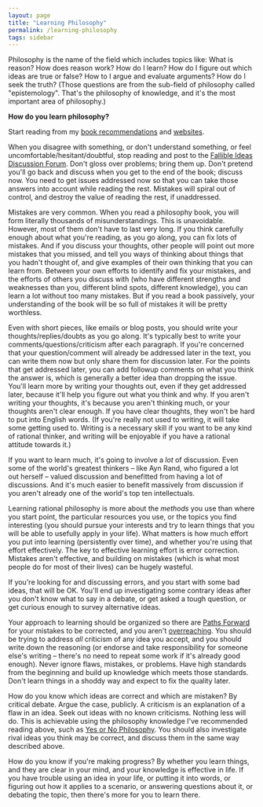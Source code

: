 ```yaml
---
layout: page
title: "Learning Philosophy"
permalink: /learning-philosophy
tags: sidebar
---
```


Philosophy is the name of the field which includes topics like: What is reason? How does reason work? How do I learn? How do I figure out which ideas are true or false? How to I argue and evaluate arguments? How do I seek the truth? (Those questions are from the sub-field of philosophy called "epistemology". That's the philosophy of knowledge, and it's the most important area of philosophy.)

**How do you learn philosophy?**

Start reading from my [book recommendations](http://fallibleideas.com/books) and [websites](https://elliottemple.com).

When you disagree with something, or don't understand something, or feel uncomfortable/hesitant/doubtful, stop reading and post to the [Fallible Ideas Discussion Forum](http://fallibleideas.com/discussion-info). Don't gloss over problems; bring them up. Don't pretend you'll go back and discuss when you get to the end of the book; discuss now. You need to get issues addressed now so that you can take those answers into account while reading the rest. Mistakes will spiral out of control, and destroy the value of reading the rest, if unaddressed.

Mistakes are very common. When you read a philosophy book, you will form literally thousands of misunderstandings. This is unavoidable. However, most of them don't have to last very long. If you think carefully enough about what you're reading, as you go along, you can fix lots of mistakes. And if you discuss your thoughts, other people will point out more mistakes that you missed, and tell you ways of thinking about things that you hadn't thought of, and give examples of their own thinking that you can learn from. Between your own efforts to identify and fix your mistakes, and the efforts of others you discuss with (who have different strengths and weaknesses than you, different blind spots, different knowledge), you can learn a lot without too many mistakes. But if you read a book passively, your understanding of the book will be so full of mistakes it will be pretty worthless.

Even with short pieces, like emails or blog posts, you should write your thoughts/replies/doubts as you go along. It's typically best to write your comments/questions/criticism after each paragraph. If you're concerned that your question/comment will already be addressed later in the text, you can write them now but only share them for discussion later. For the points that get addressed later, you can add followup comments on what you think the answer is, which is generally a better idea than dropping the issue. You'll learn more by writing your thoughts out, even if they get addressed later, because it'll help you figure out what you think and why. If you aren't writing your thoughts, it's because you aren't thinking much, or your thoughts aren't clear enough. If you have clear thoughts, they won't be hard to put into English words. (If you're really not used to writing, it will take some getting used to. Writing is a necessary skill if you want to be any kind of rational thinker, and writing will be enjoyable if you have a rational attitude towards it.)

If you want to learn much, it's going to involve a *lot* of discussion. Even some of the world's greatest thinkers – like Ayn Rand, who figured a lot out herself – valued discussion and benefitted from having a lot of discussions. And it's much easier to benefit massively from discussion if you aren't already one of the world's top ten intellectuals.

Learning rational philosophy is more about the *methods* you use than where you start point, the particular resources you use, or the topics you find interesting (you should pursue your interests and try to learn things that you will be able to usefully apply in your life). What matters is how much effort you put into learning (persistently over time), and whether you're using that effort effectively. The key to effective learning effort is error correction. Mistakes aren't effective, and building on mistakes (which is what most people do for most of their lives) can be hugely wasteful.

If you're looking for and discussing errors, and you start with some bad ideas, that will be OK. You'll end up investigating some contrary ideas after you don't know what to say in a debate, or get asked a tough question, or get curious enough to survey alternative ideas.

Your approach to learning should be organized so there are [Paths Forward](http://fallibleideas.com/paths-forward) for your mistakes to be corrected, and you aren't [overreaching](http://fallibleideas.com/overreach). You should be trying to address *all* criticism of any idea you accept, and you should write down the reasoning (or endorse and take responsibility for someone else's writing – there's no need to repeat some work if it's already good enough). Never ignore flaws, mistakes, or problems. Have high standards from the beginning and build up knowledge which meets those standards. Don't learn things in a shoddy way and expect to fix the quality later.

How do you know which ideas are correct and which are mistaken? By critical debate. Argue the case, publicly. A criticism is an explanation of a flaw in an idea. Seek out ideas with no known criticisms. Nothing less will do. This is achievable using the philosophy knowledge I've recommended reading above, such as [Yes or No Philosophy](https://yesornophilosophy.com). You should also investigate rival ideas you think may be correct, and discuss them in the same way described above.

How do you know if you're making progress? By whether you learn things, and they are clear in your mind, and your knowledge is effective in life. If you have trouble using an idea in your life, or putting it into words, or figuring out how it applies to a scenario, or answering questions about it, or debating the topic, then there's more for you to learn there.